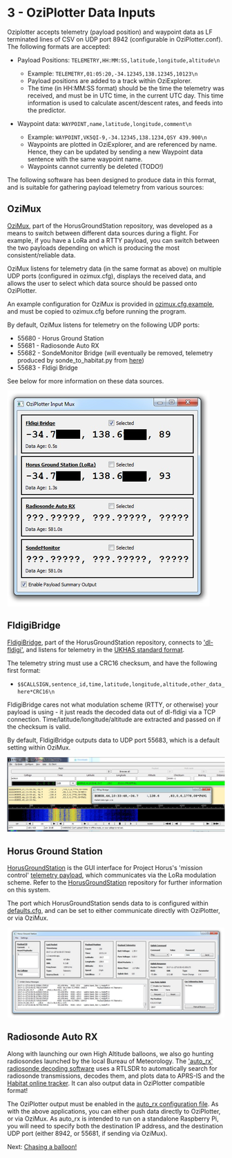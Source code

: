 # 3 - OziPlotter Data Inputs

Oziplotter accepts telemetry (payload position) and waypoint data as LF terminated lines of CSV on UDP port 8942 (configurable in OziPlotter.conf). 
The following formats are accepted:
* Payload Positions:  `TELEMETRY,HH:MM:SS,latitude,longitude,altitude\n` 
  * Example: `TELEMETRY,01:05:20,-34.12345,138.12345,10123\n`
  * Payload positions are added to a track within OziExplorer.
  * The time (in HH:MM:SS format) should be the time the telemetry was received, and must be in UTC time, in the current UTC day. This time information is used to calculate ascent/descent rates, and feeds into the predictor.

* Waypoint data: `WAYPOINT,name,latitude,longitude,comment\n`
  * Example: `WAYPOINT,VK5QI-9,-34.12345,138.1234,QSY 439.900\n`
  * Waypoints are plotted in OziExplorer, and are referenced by name. Hence, they can be updated by sending a new Waypoint data sentence with the same waypoint name. 
  * Waypoints cannot currently be deleted (TODO!)

The following software has been designed to produce data in this format, and is suitable for gathering payload telemetry from various sources:

## OziMux
[OziMux](https://github.com/projecthorus/HorusGroundStation/blob/master/OziMux.py), part of the HorusGroundStation repository, was developed as a means to switch between different data sources during a flight. For example, if you have a LoRa and a RTTY payload, you can switch between the two payloads depending on which is producing the most consistent/reliable data.

OziMux listens for telemetry data (in the same format as above) on multiple UDP ports (configured in ozimux.cfg), displays the received data, and allows the user to select which data source should be passed onto OziPlotter.

An example configuration for OziMux is provided in [ozimux.cfg.example](https://github.com/projecthorus/HorusGroundStation/blob/master/ozimux.cfg.example), and must be copied to ozimux.cfg before running the program. 

By default, OziMux listens for telemetry on the following UDP ports:
* 55680 - Horus Ground Station
* 55681 - Radiosonde Auto RX
* 55682 - SondeMonitor Bridge (will eventually be removed, telemetry produced by sonde_to_habitat.py from [here](https://github.com/darksidelemm/sondemonitorUtils))
* 55683 - Fldigi Bridge

See below for more information on these data sources.

![OziMux Screenshot](https://raw.githubusercontent.com/projecthorus/oziplotter/master/doc/images/ozimux.jpg)

## FldigiBridge
[FldigiBridge](https://github.com/projecthorus/HorusGroundStation/blob/master/FldigiBridge.py), part of the HorusGroundStation repository, connects to ['dl-fldigi'](https://ukhas.org.uk/projects:dl-fldigi), and listens for telemetry in the [UKHAS standard format](https://ukhas.org.uk/communication:protocol). 

The telemetry string must use a CRC16 checksum, and have the following first format:
* `$$CALLSIGN,sentence_id,time,latitude,longitude,altitude,other_data_here*CRC16\n`

FldigiBridge cares not what modulation scheme (RTTY, or otherwise) your payload is using - it just reads the decoded data out of dl-fldigi via a TCP connection. Time/latitude/longitude/altitude are extracted and passed on if the checksum is valid.

By default, FldigiBridge outputs data to UDP port 55683, which is a default setting within OziMux.

![Fldigi Bridge Screenshot](https://raw.githubusercontent.com/projecthorus/oziplotter/master/doc/images/fldigibridge.jpg)

## Horus Ground Station
[HorusGroundStation](https://github.com/projecthorus/HorusGroundStation/blob/master/HorusGroundStation.py) is the GUI interface for Project Horus's 'mission control' [telemetry payload](https://github.com/projecthorus/FlexTrack-Horus), which communicates via the LoRa modulation scheme. Refer to the [HorusGroundStation](https://github.com/projecthorus/HorusGroundStation) repository for further information on this system. 

The port which HorusGroundStation sends data to is configured within [defaults.cfg](https://github.com/projecthorus/HorusGroundStation/blob/master/defaults.cfg.example#L29), and can be set to either communicate directly with OziPlotter, or via OziMux.

![Horus Ground Station Screenshot](https://raw.githubusercontent.com/projecthorus/oziplotter/master/doc/images/horusgroundstation.jpg)

## Radiosonde Auto RX
Along with launching our own High Altitude balloons, we also go hunting radiosondes launched by the local Bureau of Meteorology. The ['auto_rx' radiosonde decoding software](https://github.com/darksidelemm/RS/tree/master/auto_rx) uses a RTLSDR to automatically search for radiosonde transmissions, decodes them, and plots data to APRS-IS and the [Habitat online tracker](http://tracker.habhub.org). It can also output data in OziPlotter compatible format!

The OziPlotter output must be enabled in the [auto_rx configuration file](https://github.com/darksidelemm/RS/blob/master/auto_rx/station.cfg.example#L85). As with the above applications, you can either push data directly to OziPlotter, or via OziMux. As auto_rx is intended to run on a standalone Raspberry Pi, you will need to specify both the destination IP address, and the destination UDP port (either 8942, or 55681, if sending via OziMux).




Next: [Chasing a balloon!](./04_The_Chase.md)


